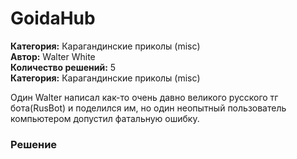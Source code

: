 # GoidaHub
**Категория:** Карагандинские приколы (misc)\
**Автор:** Walter White\
**Количество решений:** 5\
**Категория:** Карагандинские приколы (misc)

Один Walter написал как-то очень давно великого русского тг бота(RusBot) и поделился им, но один неопытный пользователь компьютером допустил фатальную ошибку.

### Решение
